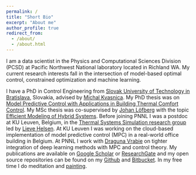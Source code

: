 ```yaml
---
permalink: /
title: "Short Bio"
excerpt: "About me"
author_profile: true
redirect_from:
  - /about/
  - /about.html
---
```


I am a data scientist in the Physics and Computational Sciences Division (PCSD) at Pacific Northwest National laboratory located in Richland WA.
My current research interests fall in the intersection of model-based optimal control, constrained optimization and machine learning.

I have a PhD in Control Engineering from  [Slovak University of Technology in Bratislava](https://www.uiam.sk/index.php), Slovakia, advised by [Michal Kvasnica](https://www.uiam.sk/~kvasnica/).
My PhD thesis was on [Model Predictive Control with Applications in Building Thermal Comfort Control](https://www.researchgate.net/publication/323219837_Model_Predictive_Control_with_Applications_in_Building_Thermal_Comfort_Control).
My MSc thesis was co-supervised by [Johan Löfberg](http://users.isy.liu.se/en/rt/johanl/) with the topic [Efficient Modeling of Hybrid Systems](https://www.uiam.sk/assets/fileAccess.php?id=1305&type=1).
Before joining PNNL I was a postdoc  at KU Leuven, Belgium, in the [Thermal Systems Simulation research group](https://www.mech.kuleuven.be/en/tme/research/thermal_systems) led by [Lieve Helsen](https://www.kuleuven.be/wieiswie/en/person/00009689).
At KU Leuven I was working on the cloud-based implementation of model predictive control (MPC) in a real-world  office building in Belgium. At PNNL I work with [Draguna Vrabie](https://energyenvironment.pnnl.gov/staff/staff_info.asp?staff_num=2900) on tighter integration of deep learning methods with MPC and control theory.
My publications are available  on [Google Scholar](https://scholar.google.com/citations?user=A-EA2KsAAAAJ&hl=en&oi=ao) or [ResearchGate](https://www.researchgate.net/profile/Jan_Drgona) and my
open source repositories can be found on my [Github](https://github.com/drgona) and [Bitbucket](https://bitbucket.org/%7B96405cec-dcb4-4f6f-8df3-45f6cf31b0f6%7D/).
In my free time I do meditation and [painting](https://sk.pinterest.com/jandrgona3/jans-paintings/).
